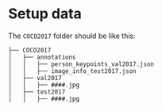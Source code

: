 # Setup data

The `COCO2017` folder should be like this:
``` 
├── COCO2017
│   ├── annotations  
│   │   ├── person_keypoints_val2017.json 
│   │   ├── image_info_test2017.json 
│   ├── val2017  
│   │   ├── ####.jpg  
│   ├── test2017  
│   │   ├── ####.jpg  

```
